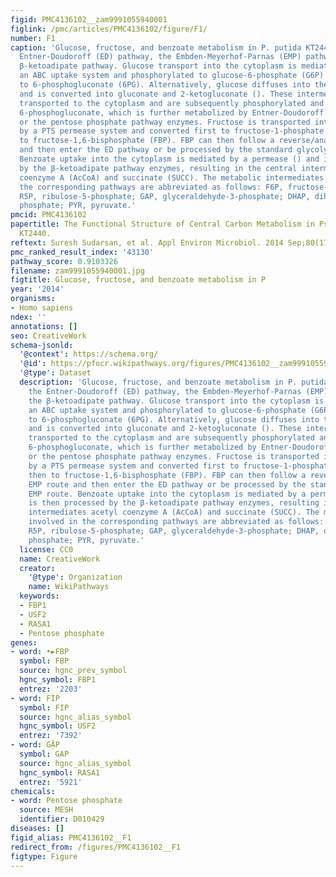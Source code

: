```yaml
---
figid: PMC4136102__zam9991055940001
figlink: /pmc/articles/PMC4136102/figure/F1/
number: F1
caption: 'Glucose, fructose, and benzoate metabolism in P. putida KT2440 through the
  Entner-Doudoroff (ED) pathway, the Embden-Meyerhof-Parnas (EMP) pathway, and the
  β-ketoadipate pathway. Glucose transport into the cytoplasm is mediated through
  an ABC uptake system and phosphorylated to glucose-6-phosphate (G6P) and further
  to 6-phosphogluconate (6PG). Alternatively, glucose diffuses into the periplasm
  and is converted into gluconate and 2-ketogluconate (). These intermediates are
  transported to the cytoplasm and are subsequently phosphorylated and reduced to
  6-phosphogluconate, which is further metabolized by Entner-Doudoroff pathway enzymes
  or the pentose phosphate pathway enzymes. Fructose is transported into the cytoplasm
  by a PTS permease system and converted first to fructose-1-phosphate (F1P) and then
  to fructose-1,6-bisphosphate (FBP). FBP can then follow a reverse/anabolic EMP route
  and then enter the ED pathway or be processed by the standard glycolytic EMP route.
  Benzoate uptake into the cytoplasm is mediated by a permease () and is then processed
  by the β-ketoadipate pathway enzymes, resulting in the central intermediates acetyl
  coenzyme A (AcCoA) and succinate (SUCC). The metabolic intermediates involved in
  the corresponding pathways are abbreviated as follows: F6P, fructose-6-phosphate;
  R5P, ribulose-5-phosphate; GAP, glyceraldehyde-3-phosphate; DHAP, dihydroxyacetone
  phosphate; PYR, pyruvate.'
pmcid: PMC4136102
papertitle: The Functional Structure of Central Carbon Metabolism in Pseudomonas putida
  KT2440.
reftext: Suresh Sudarsan, et al. Appl Environ Microbiol. 2014 Sep;80(17):5292-5303.
pmc_ranked_result_index: '43130'
pathway_score: 0.9103326
filename: zam9991055940001.jpg
figtitle: Glucose, fructose, and benzoate metabolism in P
year: '2014'
organisms:
- Homo sapiens
ndex: ''
annotations: []
seo: CreativeWork
schema-jsonld:
  '@context': https://schema.org/
  '@id': https://pfocr.wikipathways.org/figures/PMC4136102__zam9991055940001.html
  '@type': Dataset
  description: 'Glucose, fructose, and benzoate metabolism in P. putida KT2440 through
    the Entner-Doudoroff (ED) pathway, the Embden-Meyerhof-Parnas (EMP) pathway, and
    the β-ketoadipate pathway. Glucose transport into the cytoplasm is mediated through
    an ABC uptake system and phosphorylated to glucose-6-phosphate (G6P) and further
    to 6-phosphogluconate (6PG). Alternatively, glucose diffuses into the periplasm
    and is converted into gluconate and 2-ketogluconate (). These intermediates are
    transported to the cytoplasm and are subsequently phosphorylated and reduced to
    6-phosphogluconate, which is further metabolized by Entner-Doudoroff pathway enzymes
    or the pentose phosphate pathway enzymes. Fructose is transported into the cytoplasm
    by a PTS permease system and converted first to fructose-1-phosphate (F1P) and
    then to fructose-1,6-bisphosphate (FBP). FBP can then follow a reverse/anabolic
    EMP route and then enter the ED pathway or be processed by the standard glycolytic
    EMP route. Benzoate uptake into the cytoplasm is mediated by a permease () and
    is then processed by the β-ketoadipate pathway enzymes, resulting in the central
    intermediates acetyl coenzyme A (AcCoA) and succinate (SUCC). The metabolic intermediates
    involved in the corresponding pathways are abbreviated as follows: F6P, fructose-6-phosphate;
    R5P, ribulose-5-phosphate; GAP, glyceraldehyde-3-phosphate; DHAP, dihydroxyacetone
    phosphate; PYR, pyruvate.'
  license: CC0
  name: CreativeWork
  creator:
    '@type': Organization
    name: WikiPathways
  keywords:
  - FBP1
  - USF2
  - RASA1
  - Pentose phosphate
genes:
- word: •►FBP
  symbol: FBP
  source: hgnc_prev_symbol
  hgnc_symbol: FBP1
  entrez: '2203'
- word: FİP
  symbol: FIP
  source: hgnc_alias_symbol
  hgnc_symbol: USF2
  entrez: '7392'
- word: GẶP
  symbol: GAP
  source: hgnc_alias_symbol
  hgnc_symbol: RASA1
  entrez: '5921'
chemicals:
- word: Pentose phosphate
  source: MESH
  identifier: D010429
diseases: []
figid_alias: PMC4136102__F1
redirect_from: /figures/PMC4136102__F1
figtype: Figure
---
```

